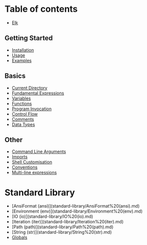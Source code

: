 # Table of contents

* [Elk](README.md)

## Getting Started

* [Installation](getting-started/installation.md)
* [Usage](getting-started/usage.md)
* [Examples](getting-started/examples.md)

## Basics

* [Current Directory](basics/current-directory.md)
* [Fundamental Expressions](basics/fundamental-expressions.md)
* [Variables](basics/variables.md)
* [Functions](basics/functions.md)
* [Program Invocation](basics/program-invocation.md)
* [Control Flow](basics/control-flow.md)
* [Comments](basics/comments.md)
* [Data Types](basics/data-types.md)

## Other

* [Command Line Arguments](other/command-line-arguments.md)
* [Imports](other/imports.md)
* [Shell Customisation](other/shell-customisation.md)
* [Conventions](other/conventions.md)
* [Multi-line expressions](other/multi-line-expressions.md)

# Standard Library

* [AnsiFormat (ansi)](standard-library/AnsiFormat%20(ansi\).md)
* [Environment (env)](standard-library/Environment%20(env\).md)
* [IO (io)](standard-library/IO%20(io\).md)
* [Iteration (iter)](standard-library/Iteration%20(iter\).md)
* [Path (path)](standard-library/Path%20(path\).md)
* [String (str)](standard-library/String%20(str\).md)
* [Globals](standard-library/Globals.md)
